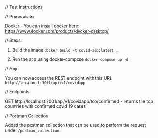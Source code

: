 // Test Instructions

// Prerequisits:

Docker - You can install docker here:  https://www.docker.com/products/docker-desktop/


// Steps:

1. Build the image 
`
    docker build -t covid-app:latest .
`

2. Run the app using docker-compose
`
    docker-compose up -d
`


// App

You can now access the REST endpoint with this URL `http://localhost:3001/api/v1/covidapp`

// Endpoints

GET http://localhost:3001/api/v1/covidapp/top/confirmed - returns the top countries with confirmed covid 19 cases


// Postman Collection

Added the postman collection that can be used to perform the request under `/postman_collection`
